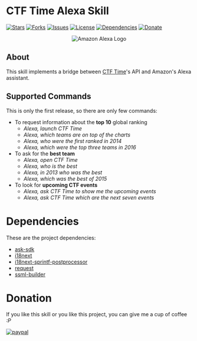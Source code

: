 # CTF Time Alexa Skill

[![Stars](https://img.shields.io/github/stars/AzraelSec/alexa_ctf_time_skill.svg?style=popout-square)](https://github.com/AzraelSec/alexa_ctf_time_skill)
[![Forks](https://img.shields.io/github/forks/AzraelSec/alexa_ctf_time_skill.svg?style=popout-square)](https://github.com/AzraelSec/alexa_ctf_time_skill)
[![Issues](https://img.shields.io/github/issues/AzraelSec/alexa_ctf_time_skill.svg?style=popout-square)](https://github.com/AzraelSec/alexa_ctf_time_skill)
[![License](https://img.shields.io/github/license/AzraelSec/alexa_ctf_time_skill.svg?style=popout-square)](https://github.com/AzraelSec/alexa_ctf_time_skill)
[![Dependencies](https://david-dm.org/AzraelSec/alexa_ctf_time_skill.svg)](https://github.com/AzraelSec/alexa_ctf_time_skill)
[![Donate](https://img.shields.io/badge/Donate-PayPal-green.svg)](https://paypal.me/azraelsec)


<div align="center">
    <img alt="Amazon Alexa Logo" src="https://static1.squarespace.com/static/52f8da70e4b05d1230c52a1d/t/599adb5546c3c47a3868e056/1503320934223/amazon_alexa">
</div>

## About
This skill implements a bridge between [CTF Time](https://ctftime.org/)'s API and Amazon's Alexa assistant.

## Supported Commands
This is only the first release, so there are only few commands:

- To request information about the **top 10** global ranking
  - *Alexa, launch CTF Time*
  - *Alexa, which teams are on top of the charts*
  - *Alexa, who were the first ranked in 2014*
  - *Alexa, which were the top three teams in 2016*
- To ask for the **best team**
  - *Alexa, open CTF Time*
  - *Alexa, who is the best*
  - *Alexa, in 2013 who was the best*
  - *Alexa, which was the best of 2015*
- To look for **upcoming CTF events**
  - *Alexa, ask CTF Time to show me the upcoming events*
  - *Alexa, ask CTF Time which are the next seven events*

# Dependencies
These are the project dependencies:

- [ask-sdk](https://www.npmjs.com/package/ask-sdk)
- [i18next](https://www.npmjs.com/package/i18next)
- [i18next-sprintf-postprocessor](https://www.npmjs.com/package/i18next-sprintf-postprocessor)
- [request](https://www.npmjs.com/package/request)
- [ssml-builder](https://www.npmjs.com/package/ssml-builder)

# Donation
If you like this skill or you like this project, you can give me a cup of coffee *:P*

[![paypal](https://www.paypalobjects.com/en_US/i/btn/btn_donateCC_LG.gif)](https://paypal.me/azraelsec)